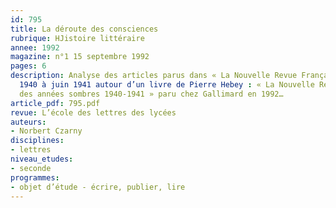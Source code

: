 ```yaml
---
id: 795
title: La déroute des consciences
rubrique: HJistoire littéraire
annee: 1992
magazine: n°1 15 septembre 1992
pages: 6
description: Analyse des articles parus dans « La Nouvelle Revue Française » de décembre
  1940 à juin 1941 autour d’un livre de Pierre Hebey : « La Nouvelle Revue française
  des années sombres 1940-1941 » paru chez Gallimard en 1992…
article_pdf: 795.pdf
revue: L’école des lettres des lycées
auteurs:
- Norbert Czarny
disciplines:
- lettres
niveau_etudes:
- seconde
programmes:
- objet d’étude - écrire, publier, lire
---
```

